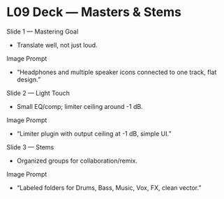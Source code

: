 # L09 Deck — Masters & Stems

Slide 1 — Mastering Goal
- Translate well, not just loud.

Image Prompt
- “Headphones and multiple speaker icons connected to one track, flat design.”

Slide 2 — Light Touch
- Small EQ/comp; limiter ceiling around -1 dB.

Image Prompt
- “Limiter plugin with output ceiling at -1 dB, simple UI.”

Slide 3 — Stems
- Organized groups for collaboration/remix.

Image Prompt
- “Labeled folders for Drums, Bass, Music, Vox, FX, clean vector.”

